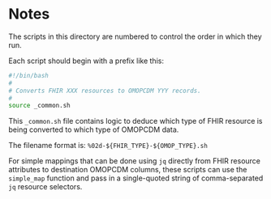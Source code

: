 # Notes

The scripts in this directory are numbered to control the order in which they
run.

Each script should begin with a prefix like this:
```bash
#!/bin/bash
#
# Converts FHIR XXX resources to OMOPCDM YYY records.
#
source _common.sh
```

This `_common.sh` file contains logic to deduce which type of FHIR resource is
being converted to which type of OMOPCDM data.

The filename format is: `%02d-${FHIR_TYPE}-${OMOP_TYPE}.sh`

For simple mappings that can be done using `jq` directly from FHIR resource
attributes to destination OMOPCDM columns, these scripts can use the
`simple_map` function and pass in a single-quoted string of comma-separated
`jq` resource selectors.
